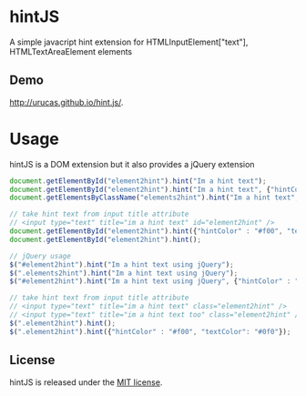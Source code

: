 hintJS
======

A simple javacript hint extension for HTMLInputElement["text"], HTMLTextAreaElement elements

## Demo
<a href="http://urucas.github.io/hint.js/">http://urucas.github.io/hint.js/</a>.

Usage
=====
hintJS is a DOM extension but it also provides a jQuery extension

``` javascript
document.getElementById("element2hint").hint("Im a hint text");
document.getElementById("element2hint").hint("Im a hint text", {"hintColor" : "#f00", "textColor": "#0f0"});
document.getElementsByClassName("elements2hint").hint("Im a hint text", {"hintColor" : "#f00", "textColor": "#0f0"});

// take hint text from input title attribute
// <input type="text" title="im a hint text" id="element2hint" />
document.getElementById("element2hint").hint({"hintColor" : "#f00", "textColor": "#0f0"});
document.getElementById("element2hint").hint();

// jQuery usage
$("#element2hint").hint("Im a hint text using jQuery");
$(".elements2hint").hint("Im a hint text using jQuery");
$("#element2hint").hint("Im a hint text using jQuery", {"hintColor" : "#f00", "textColor": "#0f0"});

// take hint text from input title attribute
// <input type="text" title="im a hint text" class="element2hint" />
// <input type="text" title="im a hint text too" class="element2hint" />
$(".element2hint").hint();
$(".element2hint").hint({"hintColor" : "#f00", "textColor": "#0f0"});

```

## License

hintJS is released under the <a href="https://github.com/Urucas/hintJS/blob/master/LICENSE">MIT license</a>.
					

